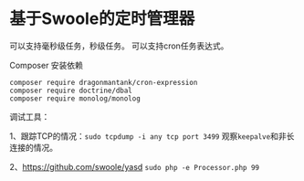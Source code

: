 # 基于Swoole的定时管理器

可以支持毫秒级任务，秒级任务。
可以支持cron任务表达式。

Composer 安装依赖
```shell
composer require dragonmantank/cron-expression
composer require doctrine/dbal
composer require monolog/monolog
```

调试工具：

1、跟踪TCP的情况：`sudo tcpdump -i any tcp port 3499`
观察`keepalve`和非长连接的情况。

2、https://github.com/swoole/yasd
`sudo php -e Processor.php 99`

